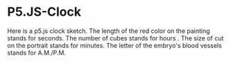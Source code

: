 # P5.JS-Clock
Here is a p5.js clock sketch. The length of the red color on the painting stands for seconds. The number of cubes stands for hours . The size of cut on the portrait stands for minutes. The letter of the embryo's blood vessels stands for A.M./P.M.
